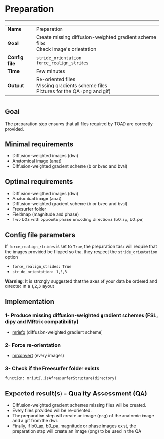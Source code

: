 # Preparation
---

|                |                                                       |
|----------------|-------------------------------------------------------|
|**Name**        | Preparation                                           |
|**Goal**        | Create missing diffusion-weighted gradient scheme files <br> Check image's orientation|
|**Config file** | `stride_orientation` <br />`force_realign_strides`    |
|**Time**        | Few minutes                                           |
|**Output**      | Re-oriented files <br> Missing gradients scheme files <br> Pictures for the QA (png and gif)|

#

## Goal

The preparation step ensures that all files required by TOAD are correctly provided.

## Minimal requirements

- Diffusion-weighted images (dwi)
- Anatomical image (anat)
- Diffusion-weighted gradient scheme (b or bvec and bval)

## Optimal requirements

- Diffusion-weigthed images (dwi)
- Anatomical image (anat)
- Diffusion-weighted gradient scheme (b or bvec and bval)
- Freesurfer folder
- Fieldmap (magnitude and phase) 
- Two b0s with opposite phase encoding directions (b0_ap, b0_pa)

## Config file parameters

If `force_realign_strides` is set to `True`, the preparation task will require that the images provided be flipped so that they respect the `stride_orientation` option

- `force_realign_strides: True`
- `stride_orientation: 1,2,3`

**Warning**: It is strongly suggested that the axes of your data be ordered and directed in a 1,2,3 layout

## Implementation

### 1- Produce missing diffusion-weighted gradient schemes (FSL, dipy and MRtrix compatibility)

- <a href="https://github.com/MRtrix3/mrtrix3/wiki/mrinfo" target="_blank">mrinfo</a> (diffusion-weighted gradient scheme)

### 2- Force re-orientation

- <a href="https://github.com/MRtrix3/mrtrix3/wiki/mrconvert" target="_blank">mrconvert</a> (every images)

### 3- Check if the Freesurfer folder exists

```{.python}
function: mriutil.isAfreesurferStructure(directory)
```

## Expected result(s) - Quality Assessment (QA)

- Diffusion-weighted gradient schemes missing files will be created.  
- Every files provided will be re-oriented.  
- The preparation step will create an image (png) of the anatomic image and a gif from the dwi.  
- Finally, if b0_ap, b0_pa, magnitude or phase images exist, the preparation step will create an image (png) to be used in the QA
